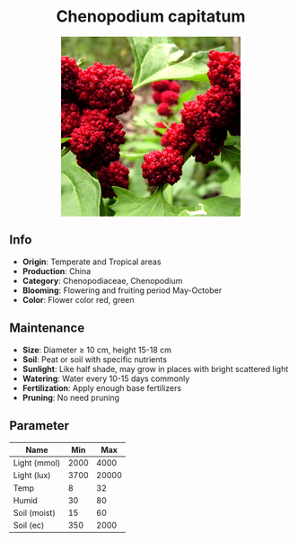 <h1 align='center'>Chenopodium capitatum</h1>
<p align="center">
    <img 
        align='center'
        width='320'
        src="../images/chenopodium capitatum.png" 
        alt='Chenopodium capitatum' />
</p>

## Info

 - **Origin**: Temperate and Tropical areas
 - **Production**: China
 - **Category**: Chenopodiaceae, Chenopodium
 - **Blooming**: Flowering and fruiting period May-October
 - **Color**: Flower color red, green

## Maintenance

 - **Size**: Diameter ≥ 10 cm, height 15-18 cm
 - **Soil**: Peat or soil with specific nutrients
 - **Sunlight**: Like half shade, may grow in places with bright scattered light
 - **Watering**: Water every 10-15 days commonly
 - **Fertilization**: Apply enough base fertilizers
 - **Pruning**: No need pruning

## Parameter

| Name         | Min  | Max   |
|--------------|------|-------|
| Light (mmol) | 2000 | 4000  |
| Light (lux)  | 3700 | 20000 |
| Temp         | 8    | 32    |
| Humid        | 30   | 80    |
| Soil (moist) | 15   | 60    |
| Soil (ec)    | 350  | 2000  |